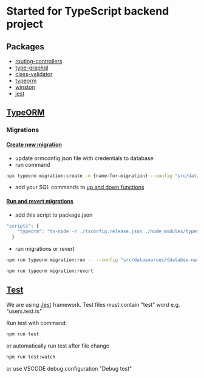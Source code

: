 # Started for TypeScript backend project

## Packages

- [routing-controllers](https://github.com/typestack/routing-controllers)
- [type-graphql](https://typegraphql.com/)
- [class-validator](https://github.com/typestack/class-validator#validation-decorators)
- [typeorm](https://typeorm.io)
- [winston](https://www.npmjs.com/package/winston)
- [jest](https://jestjs.io/)

## [TypeORM](https://typeorm.io/#/connection)

### Migrations

#### [Create new migration](https://typeorm.io/#/migrations/creating-a-new-migration)

- update ormconfig.json file with credentials to database
- run command

```sh
npx typeorm migration:create -n {name-for-migration} --config "src/datasources/{database-name}/ormconfig.js"
```

- add your SQL commands to [up and down functions](https://typeorm.io/#/migrations/creating-a-new-migration)

#### [Run and revert migrations](https://typeorm.io/#/migrations/running-and-reverting-migrations)

- add this script to package.json

```javascript
"scripts": {
    "typeorm": "ts-node -r ./tsconfig.release.json ./node_modules/typeorm/cli.js"  
  }
```

- run migrations or revert

```sh
npm run typeorm migration:run -- --config "src/datasources/{databse-name}/ormconfig.js"
```

```sh
npm run typeorm migration:revert
```

## [Test](https://jestjs.io/)

We are using [Jest](https://jestjs.io/) framework. Test files must contain "test" word e.g. "users.test.ts"

Run test with command:

```sh
npm run test
```

or automatically run test after file change

```sh
npm run test:watch
```

or use VSCODE debug configuration "Debug test"
